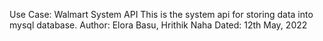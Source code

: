 Use Case: Walmart System API
This is the system api for storing data into mysql database.
Author: Elora Basu, Hrithik Naha
Dated: 12th May, 2022